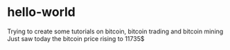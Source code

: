 # hello-world

Trying to create some tutorials on bitcoin, bitcoin trading and bitcoin mining
Just saw today the bitcoin price rising to 11735$
